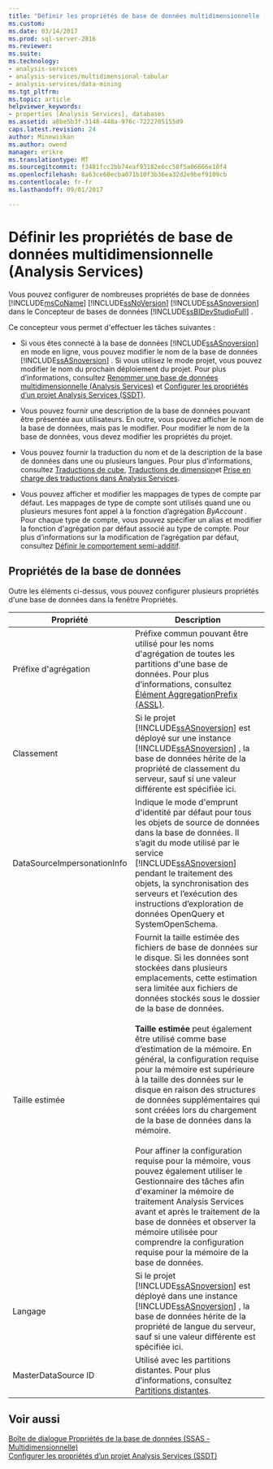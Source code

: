 ```yaml
---
title: "Définir les propriétés de base de données multidimensionnelle (Analysis Services) | Documents Microsoft"
ms.custom: 
ms.date: 03/14/2017
ms.prod: sql-server-2016
ms.reviewer: 
ms.suite: 
ms.technology:
- analysis-services
- analysis-services/multidimensional-tabular
- analysis-services/data-mining
ms.tgt_pltfrm: 
ms.topic: article
helpviewer_keywords:
- properties [Analysis Services], databases
ms.assetid: a8be5b3f-3148-448a-976c-7222705155d9
caps.latest.revision: 24
author: Minewiskan
ms.author: owend
manager: erikre
ms.translationtype: MT
ms.sourcegitcommit: f3481fcc2bb74eaf93182e6cc58f5a06666e10f4
ms.openlocfilehash: 8a63ce60ecba071b10f3b36ea32d2e9bef9109cb
ms.contentlocale: fr-fr
ms.lasthandoff: 09/01/2017

---
```

# <a name="set-multidimensional-database-properties-analysis-services"></a>Définir les propriétés de base de données multidimensionnelle (Analysis Services)
  Vous pouvez configurer de nombreuses propriétés de base de données [!INCLUDE[msCoName](../../includes/msconame-md.md)] [!INCLUDE[ssNoVersion](../../includes/ssnoversion-md.md)] [!INCLUDE[ssASnoversion](../../includes/ssasnoversion-md.md)] dans le Concepteur de bases de données [!INCLUDE[ssBIDevStudioFull](../../includes/ssbidevstudiofull-md.md)] .  
  
 Ce concepteur vous permet d'effectuer les tâches suivantes :  
  
-   Si vous êtes connecté à la base de données [!INCLUDE[ssASnoversion](../../includes/ssasnoversion-md.md)] en mode en ligne, vous pouvez modifier le nom de la base de données [!INCLUDE[ssASnoversion](../../includes/ssasnoversion-md.md)] . Si vous utilisez le mode projet, vous pouvez modifier le nom du prochain déploiement du projet. Pour plus d’informations, consultez [Renommer une base de données multidimensionnelle &#40;Analysis Services&#41;](../../analysis-services/multidimensional-models/rename-a-multidimensional-database-analysis-services.md) et [Configurer les propriétés d’un projet Analysis Services &#40;SSDT&#41;](../../analysis-services/multidimensional-models/configure-analysis-services-project-properties-ssdt.md).  
  
-   Vous pouvez fournir une description de la base de données pouvant être présentée aux utilisateurs. En outre, vous pouvez afficher le nom de la base de données, mais pas le modifier. Pour modifier le nom de la base de données, vous devez modifier les propriétés du projet.  
  
-   Vous pouvez fournir la traduction du nom et de la description de la base de données dans une ou plusieurs langues. Pour plus d’informations, consultez [Traductions de cube](../../analysis-services/multidimensional-models-olap-logical-cube-objects/cube-translations.md), [Traductions de dimension](../../analysis-services/multidimensional-models-olap-logical-dimension-objects/dimension-translations.md)et [Prise en charge des traductions dans Analysis Services](../../analysis-services/translation-support-in-analysis-services.md).  
  
-   Vous pouvez afficher et modifier les mappages de types de compte par défaut. Les mappages de type de compte sont utilisés quand une ou plusieurs mesures font appel à la fonction d’agrégation *ByAccount* . Pour chaque type de compte, vous pouvez spécifier un alias et modifier la fonction d'agrégation par défaut associé au type de compte. Pour plus d’informations sur la modification de l’agrégation par défaut, consultez [Définir le comportement semi-additif](../../analysis-services/multidimensional-models/define-semiadditive-behavior.md).  
  
## <a name="database-properties"></a>Propriétés de la base de données  
 Outre les éléments ci-dessus, vous pouvez configurer plusieurs propriétés d'une base de données dans la fenêtre Propriétés.  
  
|Propriété|Description|  
|--------------|-----------------|  
|Préfixe d'agrégation|Préfixe commun pouvant être utilisé pour les noms d'agrégation de toutes les partitions d'une base de données. Pour plus d’informations, consultez [Élément AggregationPrefix &#40;ASSL&#41;](../../analysis-services/scripting/properties/aggregationprefix-element-assl.md).|  
|Classement|Si le projet [!INCLUDE[ssASnoversion](../../includes/ssasnoversion-md.md)] est déployé sur une instance [!INCLUDE[ssASnoversion](../../includes/ssasnoversion-md.md)] , la base de données hérite de la propriété de classement du serveur, sauf si une valeur différente est spécifiée ici.|  
|DataSourceImpersonationInfo|Indique le mode d'emprunt d'identité par défaut pour tous les objets de source de données dans la base de données. Il s’agit du mode utilisé par le service [!INCLUDE[ssASnoversion](../../includes/ssasnoversion-md.md)] pendant le traitement des objets, la synchronisation des serveurs et l’exécution des instructions d’exploration de données OpenQuery et SystemOpenSchema.|  
|Taille estimée|Fournit la taille estimée des fichiers de base de données sur le disque. Si les données sont stockées dans plusieurs emplacements, cette estimation sera limitée aux fichiers de données stockés sous le dossier de la base de données.<br /><br /> **Taille estimée** peut également être utilisé comme base d’estimation de la mémoire. En général, la configuration requise pour la mémoire est supérieure à la taille des données sur le disque en raison des structures de données supplémentaires qui sont créées lors du chargement de la base de données dans la mémoire.<br /><br /> Pour affiner la configuration requise pour la mémoire, vous pouvez également utiliser le Gestionnaire des tâches afin d'examiner la mémoire de traitement Analysis Services avant et après le traitement de la base de données et observer la mémoire utilisée pour comprendre la configuration requise pour la mémoire de la base de données.|  
|Langage|Si le projet [!INCLUDE[ssASnoversion](../../includes/ssasnoversion-md.md)] est déployé dans une instance [!INCLUDE[ssASnoversion](../../includes/ssasnoversion-md.md)] , la base de données hérite de la propriété de langue du serveur, sauf si une valeur différente est spécifiée ici.|  
|MasterDataSource ID|Utilisé avec les partitions distantes. Pour plus d’informations, consultez [Partitions distantes](../../analysis-services/multidimensional-models-olap-logical-cube-objects/partitions-remote-partitions.md).|  
  
## <a name="see-also"></a>Voir aussi  
 [Boîte de dialogue Propriétés de la base de données &#40;SSAS - Multidimensionnelle&#41;](http://msdn.microsoft.com/library/70f000b7-917f-4699-b142-7a0d13ff767c)   
 [Configurer les propriétés d’un projet Analysis Services &#40;SSDT&#41;](../../analysis-services/multidimensional-models/configure-analysis-services-project-properties-ssdt.md)  
  
  
